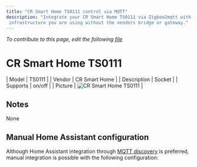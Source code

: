 ```yaml
---
title: "CR Smart Home TS0111 control via MQTT"
description: "Integrate your CR Smart Home TS0111 via Zigbee2mqtt with whatever smart home
 infrastructure you are using without the vendors bridge or gateway."
---
```


*To contribute to this page, edit the following
[file](https://github.com/Koenkk/zigbee2mqtt.io/blob/master/docs/devices/TS0111.md)*

# CR Smart Home TS0111

| Model | TS0111  |
| Vendor  | CR Smart Home  |
| Description | Socket |
| Supports | on/off |
| Picture | ![CR Smart Home TS0111](./assets/devices/TS0111.jpg) |

## Notes

None

## Manual Home Assistant configuration
Although Home Assistant integration through [MQTT discovery](../integration/home_assistant) is preferred,
manual integration is possible with the following configuration:
